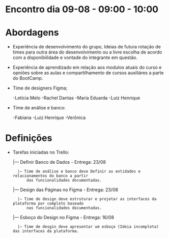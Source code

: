 # Encontro dia 09-08 - 09:00 - 10:00

# Abordagens

- Experiência de desenvolvimento do grupo, Ideias de futura rotação de times para
   outra área do desenvolvimento ou a livre escolha de acordo com a disponibilidade
   e vontade do integrante em questão.

- Experiência de aprendizado em relação aos modulos atuais do curso e opniões sobre
   as aulas e compartilhamento de cursos auxiliáres a parte do BootCamp.

- Time de designers Figma;
    
    -Letícia Melo
    -Rachel Dantas
    -Maria Eduarda
    -Luiz Henrique

- Time de análise e banco:

    -Fabiana
    -Luiz Henrique
    -Verônica

# Definições

- Tarefas iniciadas no Trello:

    |— Definir Banco de Dados - Entrega: 23/08
        
        |— Time de análise e banco deve Definir as entidades e relacionamentos do banco a partir
            das funcionalidades documentadas.

    |— Design das Páginas no Figma - Entrega: 23/08
        
        |— Time de design deve estruturar e projetar as interfaces da plataforma por completo baseado
            nas funcionalidades documentadas.

    |— Esboço do Design no Figma - Entrega: 16/08

        |— Time de desgin deve apresentar um esboço (Ideia incompleta) das interfaces da plataforma.
